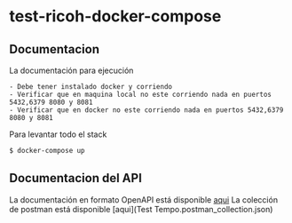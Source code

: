 # test-ricoh-docker-compose

## Documentacion
La documentación para ejecución 
```
- Debe tener instalado docker y corriendo
- Verificar que en maquina local no este corriendo nada en puertos 5432,6379 8080 y 8081
- Verificar que en docker no este corriendo nada en puertos 5432,6379 8080 y 8081
```



Para levantar todo el stack 
```sh
$ docker-compose up
```
## Documentacion del API
La documentación en formato OpenAPI está disponible [aqui](http://localhost:8080/tempo/swagger-ui/index.html)
La colección de postman está disponible [aqui](Test Tempo.postman_collection.json)
